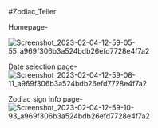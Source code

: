 #Zodiac_Teller

Homepage-

![Screenshot_2023-02-04-12-59-05-55_a969f306b3a524bdb26efd7728e4f7a2](https://user-images.githubusercontent.com/93399136/216756177-bef6509b-e093-4f15-a656-9ce6cf09e523.jpg)

Date selection page-
![Screenshot_2023-02-04-12-59-08-11_a969f306b3a524bdb26efd7728e4f7a2](https://user-images.githubusercontent.com/93399136/216756181-fa178162-839d-4133-b38b-89df176358d8.jpg)

Zodiac sign info page-
![Screenshot_2023-02-04-12-59-10-93_a969f306b3a524bdb26efd7728e4f7a2](https://user-images.githubusercontent.com/93399136/216756184-0c9a999a-6a12-4b1d-8dbf-a07a83bed5e2.jpg)

